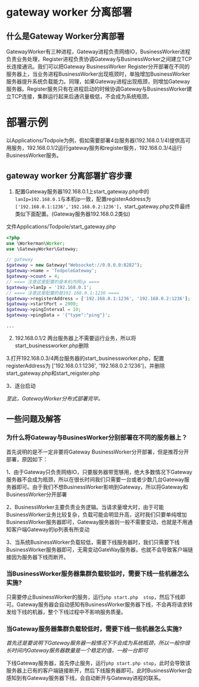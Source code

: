 # gateway worker 分离部署

## 什么是Gateway Worker分离部署
GatewayWorker有三种进程，Gateway进程负责网络IO，BusinessWorker进程负责业务处理，Register进程负责协调Gateway与BusinessWorker之间建立TCP长连接通讯。我们可以把Gateway BusinessWorker Register分开部署在不同的服务器上，当业务进程BusinessWorker出现瓶颈时，单独增加BusinessWorker服务器提升系统负载能力。同理，如果Gateway进程出现瓶颈，则增加Gateway服务器。Register服务只有在进程启动的时候协调Gateway与BusinessWorker建立TCP连接，集群运行起来后通讯量极低，不会成为系统瓶颈。

# 部署示例

以Applications/Todpole为例，假如需要部署4台服务器(192.168.0.1/4)提供高可用服务，192.168.0.1/2运行gateway服务和register服务，192.168.0.3/4运行BusinessWorker服务。


## gateway worker 分离部署扩容步骤
1. 配置Gateway服务器192.168.0.1上start_gateway.php中的```lanIp=192.168.0.1```与本机ip一致，配置registerAddress为```['192.168.0.1:1236','192.168.0.2:1236']```，start_gateway.php文件最终类似下面配置。(Gateway服务器192.168.0.2类似)

文件Applications/Todpole/start_gateway.php
```php
<?php
use \Workerman\Worker;
use \GatewayWorker\Gateway;

// gateway
$gateway = new Gateway("Websocket://0.0.0.0:8282");
$gateway->name = 'TodpoleGateway';
$gateway->count = 4;
// ==== 注意这里配置的是本机内网ip ====
$gateway->lanIp = '192.168.0.1';
// ==== 注意这里配置的是192.168.0.1:1236 ====
$gateway->registerAddress = ['192.168.0.1:1236', '192.168.0.2:1236'];
$gateway->startPort = 2000;
$gateway->pingInterval = 10;
$gateway->pingData = '{"type":"ping"}';

...
```
2. 192.168.0.1/2 两台服务器上不需要运行业务，所以将start_businessworker.php删除

3.打开192.168.0.3/4两台服务器的start_businessworker.php，配置registerAddress为 ['192.168.0.1:1236', '192.168.0.2:1236']，并删除start_gateway.php和start_reigster.php

3、逐台启动

*至此，GatewayWorker分布式部署完毕。*

## 一些问题及解答

### 为什么将Gateway与BusinesWorker分别部署在不同的服务器上？
首先说明的是不一定非要将Gateway BusinessWorker分开部署，但是推荐分开部署，原因如下：

1、由于Gateway只负责网络IO，只要服务器带宽够用，绝大多数情况下Gateway服务器不会成为瓶颈，所以在很长时间我们只需要一台或者少数几台Gateway服务器即可。由于我们不想BusinessWorker影响到Gateway，所以将Gateway和BusinessWorker分开部署

2、BusinessWorker主要负责业务逻辑。当请求量增大时，由于可能BusinessWorker业务比较复杂，负载可能会明显升高，这时我们只要单纯增加BusinessWorker服务器即可，Gateway服务器则一般不需要变动，也就是不用通知客户端Gateway的ip列表有所变动

3、当系统BusinessWorker负载较低，需要下线服务器时，我们只需要下线BusinessWorker服务器即可，无需变动GateWay服务器，也就不会导致客户端链接因为服务器下线而断开。


### 当BusinessWorker服务器集群负载较低时，需要下线一些机器怎么实施?
只需要停止BusinessWorker的服务，运行```php start.php  stop```，然后下线即可。Gateway服务器会自动感知有BusinessWorker服务器下线，不会再将请求转发给下线的机器，整个下线过程中不影响服务质量。

### 当Gateway服务器集群负载较低时，需要下线一些机器怎么实施?
*首先还是要说明下Gateway服务器一般情况下不会成为系统瓶颈，所以一般你很长时间内Gateway服务器数量是一个稳定的值，一般一台即可*

下线Gateway服务器，首先停止服务，运行```php start.php stop```，此时会导致该服务器上已有的客户端链接断开，然后下线服务器即可。此时BusinessWorker会感知到有Gateway服务器下线，会自动断开与Gateway进程的联系。
